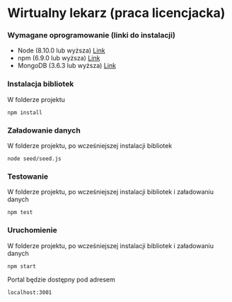 
# Wirtualny lekarz (praca licencjacka)

### Wymagane oprogramowanie (linki do instalacji)
* Node (8.10.0 lub wyższa) [Link](https://nodejs.org/en/download/)
* npm (6.9.0 lub wyższa) [Link](https://www.npmjs.com/package/npm)
* MongoDB (3.6.3 lub wyższa) [Link](https://docs.mongodb.com/manual/administration/install-community/)

### Instalacja bibliotek
W folderze projektu
```
npm install
```

### Załadowanie danych
W folderze projektu, po wcześniejszej instalacji bibliotek
```
node seed/seed.js
```
### Testowanie
W folderze projektu, po wcześniejszej instalacji bibliotek i załadowaniu danych
```
npm test
```

### Uruchomienie
W folderze projektu, po wcześniejszej instalacji bibliotek i załadowaniu danych
```
npm start
```

Portal będzie dostępny pod adresem 
```
localhost:3001
```